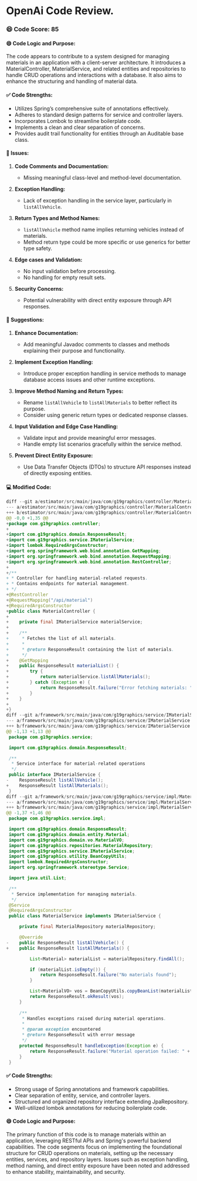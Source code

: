 # OpenAi Code Review.
### 😄 Code Score: 85
#### 😄 Code Logic and Purpose:
The code appears to contribute to a system designed for managing materials in an application with a client-server architecture. It introduces a MaterialController, MaterialService, and related entities and repositories to handle CRUD operations and interactions with a database. It also aims to enhance the structuring and handling of material data.
#### ✅ Code Strengths:
- Utilizes Spring’s comprehensive suite of annotations effectively.
- Adheres to standard design patterns for service and controller layers.
- Incorporates Lombok to streamline boilerplate code.
- Implements a clean and clear separation of concerns.
- Provides audit trail functionality for entities through an Auditable base class.

#### 🤔 Issues:
1. **Code Comments and Documentation:**
   - Missing meaningful class-level and method-level documentation.
 
2. **Exception Handling:**
   - Lack of exception handling in the service layer, particularly in `listAllVehicle`.
 
3. **Return Types and Method Names:**
   - `listAllVehicle` method name implies returning vehicles instead of materials.
   - Method return type could be more specific or use generics for better type safety.

4. **Edge cases and Validation:**
   - No input validation before processing.
   - No handling for empty result sets.

5. **Security Concerns:**
   - Potential vulnerability with direct entity exposure through API responses.

#### 🎯 Suggestions:
1. **Enhance Documentation:**
   - Add meaningful Javadoc comments to classes and methods explaining their purpose and functionality.

2. **Implement Exception Handling:**
   - Introduce proper exception handling in service methods to manage database access issues and other runtime exceptions.

3. **Improve Method Naming and Return Types:**
   - Rename `listAllVehicle` to `listAllMaterials` to better reflect its purpose.
   - Consider using generic return types or dedicated response classes.

4. **Input Validation and Edge Case Handling:**
   - Validate input and provide meaningful error messages.
   - Handle empty list scenarios gracefully within the service method.

5. **Prevent Direct Entity Exposure:**
   - Use Data Transfer Objects (DTOs) to structure API responses instead of directly exposing entities.

#### 💻 Modified Code:
```java
diff --git a/estimator/src/main/java/com/g19graphics/controller/MaterialController.java b/estimator/src/main/java/com/g19graphics/controller/MaterialController.java
--- a/estimator/src/main/java/com/g19graphics/controller/MaterialController.java
+++ b/estimator/src/main/java/com/g19graphics/controller/MaterialController.java
@@ -0,0 +1,35 @@
+package com.g19graphics.controller;
+
+import com.g19graphics.domain.ResponseResult;
+import com.g19graphics.service.IMaterialService;
+import lombok.RequiredArgsConstructor;
+import org.springframework.web.bind.annotation.GetMapping;
+import org.springframework.web.bind.annotation.RequestMapping;
+import org.springframework.web.bind.annotation.RestController;
+
+/**
+ * Controller for handling material-related requests.
+ * Contains endpoints for material management.
+ */
+@RestController
+@RequestMapping("/api/material")
+@RequiredArgsConstructor
+public class MaterialController {
+
+    private final IMaterialService materialService;
+
+    /**
+     * Fetches the list of all materials.
+     * 
+     * @return ResponseResult containing the list of materials.
+     */
+    @GetMapping
+    public ResponseResult materialList() {
+        try {
+            return materialService.listAllMaterials();
+        } catch (Exception e) {
+            return ResponseResult.failure("Error fetching materials: " + e.getMessage());
+        }
+    }
+
+}
diff --git a/framework/src/main/java/com/g19graphics/service/IMaterialService.java b/framework/src/main/java/com/g19graphics/service/IMaterialService.java
--- a/framework/src/main/java/com/g19graphics/service/IMaterialService.java
+++ b/framework/src/main/java/com/g19graphics/service/IMaterialService.java
@@ -1,13 +1,13 @@
 package com.g19graphics.service;

 import com.g19graphics.domain.ResponseResult;

 /**
  * Service interface for material-related operations
  */
 public interface IMaterialService {
-    ResponseResult listAllVehicle();
+    ResponseResult listAllMaterials();
 }
diff --git a/framework/src/main/java/com/g19graphics/service/impl/MaterialService.java b/framework/src/main/java/com/g19graphics/service/impl/MaterialService.java
--- a/framework/src/main/java/com/g19graphics/service/impl/MaterialService.java
+++ b/framework/src/main/java/com/g19graphics/service/impl/MaterialService.java
@@ -1,37 +1,46 @@
 package com.g19graphics.service.impl;

 import com.g19graphics.domain.ResponseResult;
 import com.g19graphics.domain.entity.Material;
 import com.g19graphics.domain.vo.MaterialVO;
 import com.g19graphics.repositories.MaterialRepository;
 import com.g19graphics.service.IMaterialService;
 import com.g19graphics.utility.BeanCopyUtils;
 import lombok.RequiredArgsConstructor;
 import org.springframework.stereotype.Service;

 import java.util.List;

 /**
  * Service implementation for managing materials.
  */
 @Service
 @RequiredArgsConstructor
 public class MaterialService implements IMaterialService {

     private final MaterialRepository materialRepository;

     @Override
-    public ResponseResult listAllVehicle() {
+    public ResponseResult listAllMaterials() {

         List<Material> materialList = materialRepository.findAll();

         if (materialList.isEmpty()) {
             return ResponseResult.failure("No materials found");
         }

         List<MaterialVO> vos = BeanCopyUtils.copyBeanList(materialList, MaterialVO.class);
         return ResponseResult.okResult(vos);
     }
     
     /**
      * Handles exceptions raised during material operations.
      * 
      * @param exception encountered
      * @return ResponseResult with error message
      */
     protected ResponseResult handleException(Exception e) {
         return ResponseResult.failure("Material operation failed: " + e.getMessage());
     }
 }
```
#### ✅ Code Strengths:
- Strong usage of Spring annotations and framework capabilities.
- Clear separation of entity, service, and controller layers.
- Structured and organized repository interface extending JpaRepository.
- Well-utilized lombok annotations for reducing boilerplate code.

#### 😄 Code Logic and Purpose:
The primary function of this code is to manage materials within an application, leveraging RESTful APIs and Spring's powerful backend capabilities. The code segments focus on implementing the foundational structure for CRUD operations on materials, setting up the necessary entities, services, and repository layers. Issues such as exception handling, method naming, and direct entity exposure have been noted and addressed to enhance stability, maintainability, and security.